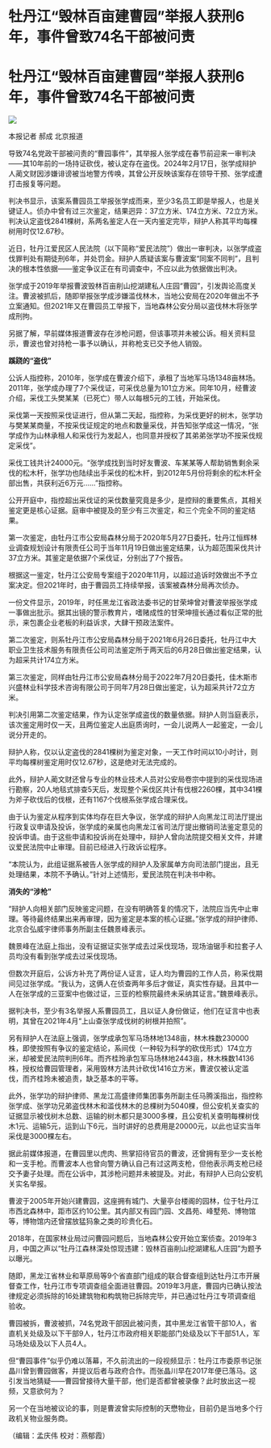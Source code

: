 # 牡丹江“毁林百亩建曹园”举报人获刑6年，事件曾致74名干部被问责

# 牡丹江“毁林百亩建曹园”举报人获刑6年，事件曾致74名干部被问责

![](https://inews.gtimg.com/om_bt/OK7J_12A_sQ_vpdoPt0lPjZMU6q1dIB4IVEsY5UaT9HzQAA/1000)

本报记者 郝成 北京报道

导致74名党政干部被问责的“曹园事件”，其举报人张学成在春节前迎来一审判决——其10年前的一场持证砍伐，被认定存在盗伐。2024年2月17日，张学成辩护人蔺文财因涉嫌诽谤被当地警方传唤，其曾公开反映该案存在领导干预、张学成遭打击报复等问题。

判决书显示，该案系曹园员工举报张学成而来，至少3名员工即是举报人，也是关键证人。侦办中曾有过三次鉴定，结果迥异：37立方米、174立方米、72立方米。判决认定盗伐2841棵树，系两名鉴定人在一天内鉴定完毕，辩护人称其平均每棵树用时仅12.67秒。

近日，牡丹江爱民区人民法院（以下简称“爱民法院”）做出一审判决，以张学成盗伐罪判处有期徒刑6年，并处罚金。辩护人质疑该案与曹波案“同案不同判”，且判决的根本性依据——鉴定争议正在有司调查中，不应以此为依据做出判决。

张学成于2019年举报曹波毁林百亩削山挖湖建私人庄园“曹园”，引发舆论高度关注。曹波被抓后，随即举报张学成涉嫌滥伐林木，当地公安局在2020年做出不予立案通知。但2021年又在曹园员工举报下，当地森林公安分局以盗伐林木将张学成刑拘。

另据了解，早前媒体报道曹波存在涉枪问题，但该事项并未被公诉。相关资料显示，曹波也曾对持枪一事予以确认，并称枪支已交予他人销毁。

**蹊跷的“盗伐”**

公诉人指控称，2010年，张学成在曹波介绍下，承租了当地军马场1348亩林场。2011年，张学成办理了7个采伐证，可采伐总量为101立方米。同年10月，经曹波介绍，采伐工头樊某某（已死亡）带人以每根5元的工钱，开始采伐。

采伐第一天按照采伐证进行，但从第二天起，指控称，为采伐更好的树木，张学功与樊某某商量，不按采伐证规定的地点和数量采伐，并告知张学成这一情况，“张学成作为山林承租人和采伐行为发起人，也同意并授权了其弟弟张学功不按采伐规定采伐”。

采伐工钱共计24000元。“张学成找到当时好友曹波、车某某等人帮助销售剩余采伐的松木杆，张学功也陆续出手采伐的松木杆，到2012年5月份将剩余的松木杆全部出售，共获利近6万元……”指控称。

公开开庭中，指控超出采伐证的采伐数量究竟是多少，是控辩的重要焦点，其相关鉴定更是核心证据。庭审中被提及的至少有三次鉴定，和三个完全不同的鉴定结果。

第一次鉴定，由牡丹江市公安局森林分局于2020年5月27日委托，牡丹江恒辉林业调查规划设计有限责任公司于当年11月19日做出鉴定结果，认为超范围采伐共计37立方米。其鉴定是依据7个采伐证，分别出了7个报告。

根据这一鉴定，牡丹江公安局专案组于2020年11月，以超过追诉时效做出不予立案决定。但2021年时，由于曹园员工持续举报，该案被森林分局再次侦办。

一份文件显示，2019年，时任黑龙江省政法委书记的甘荣坤曾对曹波举报张学成一事做出批示。据其出镜的警示教育片，嗜赌成性的甘荣坤擅长通过看似正常的批示，来包裹企业老板的利益诉求，大肆干预政法案件。

第二次鉴定，则系牡丹江市公安局森林分局于2021年6月26日委托，牡丹江中大职业卫生技术服务有限责任公司司法鉴定所于两天后的6月28日做出鉴定结果，认为超采共计174立方米。

第三次鉴定，同样由牡丹江市公安局森林分局于2022年7月20日委托，佳木斯市兴盛林业科学技术咨询有限公司于同年7月28日做出鉴定，认为超采共计72立方米。

判决引用第二次鉴定结果，作为认定张学成盗伐的数量依据。辩护人则当庭表示，该次鉴定用时仅一天，且两位鉴定人出庭质询时，一会儿说两人一起鉴定，一会儿说分开走的。

辩护人称，仅以认定盗伐的2841棵树为鉴定对象，一天工作时间以10小时计，则平均每棵树鉴定用时仅12.67秒，这是绝对无法完成的。

此外，辩护人蔺文财还曾与专业的林业技术人员对公安局卷宗中提到的采伐现场进行勘察，20人地毯式排查5天后，发现整个采伐区共计有伐根2260棵，其中341棵为斧子砍伐后的伐根，还有1167个伐根系张学成合理采伐。

由于认为鉴定从程序到实体均存在巨大争议，张学成的辩护人向黑龙江司法厅提出行政复议申请及投诉，张学成的亲属也向黑龙江省司法厅提出撤销司法鉴定意见的投诉申请。由于这些申请和投诉尚在处理中，辩护人曾向法院提交相关文件，并建议爱民法院中止审理。目前已经进入行政诉讼程序。

“本院认为，此组证据系被告人张学成的辩护人及家属单方向司法部门提出，且无处理结果，本院不予确认。”针对上述情形，爱民法院在判决书中称。

**消失的“涉枪”**

“辩护人向相关部门反映鉴定问题，在没有明确答复的情况下，法院应当先中止审理。等待最终结果出来再审理，因为鉴定是本案的核心证据。”张学成的辩护律师、北京合弘威宇律师事务所副主任魏景峰表示。

魏景峰在法庭上指出，没有证据证实张学成去过采伐现场，现场油锯手和拉套子人员均没有看到张学成去过采伐现场。

但数次开庭后，公诉方补充了两份证人证言，证人均为曹园的工作人员，称采伐期间见过张学成。“我认为，这俩人在侦查两年多后才做证，真实性存疑。且其中一人在张学成的三亚案中也做过证，三亚的检察院最终未采纳其证言。”魏景峰表示。

据判决书，至少有3名举报人系曹园员工，且以证人身份做证，他们在证言中也表明，其曾在2021年4月“上山查张学成伐树的树根并拍照”。

另有辩护人在法庭上强调，张学成承包军马场林地1348亩，林木株数230000株，即使按照有争议的鉴定结论，系间伐（一种较为科学的砍伐形式）174立方米，却被爱民法院判刑6年。而齐桂玲承包军马场林地2443亩，林木株数14136株，授权给曹园管理者，采用毁林方法共计砍伐1416立方米，曹波仅被认定滥伐，而齐桂玲未被追责，缺乏基本的平等。

此外，张学功的辩护律师、黑龙江高盛律师集团事务所副主任马腾溪指出，指控称张学成、张学功兄弟盗伐林木和滥伐林木的总棵树为5040棵，但公安机关查实的证据显示被伐树木总数、运输的树木都只是3000多棵，且公安机关查明每棵树伐木1元、运输5元，运到山下6元，当时讲好的总费用是20000元，以此也证实当年采伐是3000棵左右。

据此前媒体报道，在曹园里以虎肉、熊掌招待官员的曹波，还曾拥有至少一支长枪和一支手枪。而曹波本人也曾向警方确认自己有过这两支枪，但他表示两支枪已经交予妻子处理。而在公诉中，其涉枪问题并未被提及。对此，有辩护人已向公安机关实名举报。

曹波于2005年开始兴建曹园，这座拥有城门、大量亭台楼阁的园林，位于牡丹江市西北森林中，距市区约10公里。其内部又有园门园、文昌苑、峰墅苑、博物馆等，博物馆内还曾摆放猛犸象之类的珍贵化石。

2018年，在国家林业局过问曹园问题后，当地森林公安开始立案侦查。2019年3月，中国之声以“牡丹江森林深处惊现违建：毁林百亩削山挖湖建私人庄园”为题予以曝光。

随即，黑龙江省林业和草原局等9个省直部门组成的联合督查组到达牡丹江市开展督查工作，牡丹江市专项调查组全面进驻曹园。2019年3月底，曹园内已确认按法律规定必须拆除的16处建筑物和构筑物已拆除完毕，并已通过牡丹江专项调查组验收。

曹园被拆，曹波被抓，74名党政干部因此被问责，其中黑龙江省管干部10人，省直机关处级及以下干部9人，牡丹江市政府相关职能部门处级及以下干部51人，军马场处级及以下人员4人。

但“曹园事件”似乎仍难以落幕，不久前流出的一段视频显示：牡丹江市委原书记张晶川曾到曹园做客，并提议后者与政府合作。而张晶川早在2017年便已落马。这引发当地猜疑——曹园曾接待大量干部，他们是否都曾被录像？此时放出这一视频，又意欲何为？

另一个在当地被议论的事，则是曹波曾实际控制的天懋物业，目前仍是当地多个行政机关物业服务商。

（编辑：孟庆伟 校对：燕郁霞）

